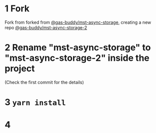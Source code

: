 # 1 Fork

Fork from forked from [@gas-buddy/mst-async-storage](https://github.com/gas-buddy/mst-async-storage), creating a new repo [@gas-buddy/mst-async-storage-2](https://github.com/gas-buddy/mst-async-storage-2)

# 2 Rename "mst-async-storage" to "mst-async-storage-2" inside the project

(Check the first commit for the details)

# 3 `yarn install`

# 4

